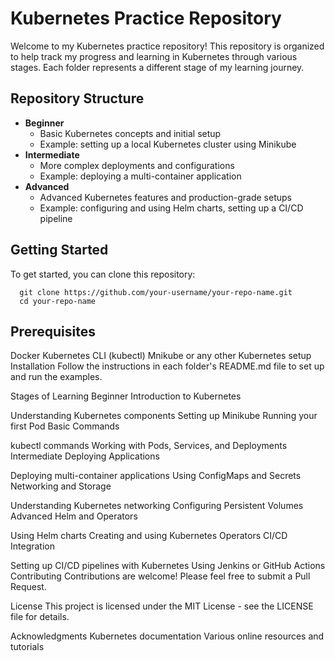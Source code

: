 # Kubernetes Practice Repository

Welcome to my Kubernetes practice repository! This repository is organized to help track my progress and learning in Kubernetes through various stages. Each folder represents a different stage of my learning journey.

## Repository Structure

- **Beginner**
  - Basic Kubernetes concepts and initial setup
  - Example: setting up a local Kubernetes cluster using Minikube
- **Intermediate**
  - More complex deployments and configurations
  - Example: deploying a multi-container application
- **Advanced**
  - Advanced Kubernetes features and production-grade setups
  - Example: configuring and using Helm charts, setting up a CI/CD pipeline

## Getting Started

To get started, you can clone this repository:

      git clone https://github.com/your-username/your-repo-name.git
      cd your-repo-name

## Prerequisites
  Docker
  Kubernetes CLI (kubectl)
   Mnikube or any other Kubernetes setup
   Installation
   Follow the instructions in each folder's README.md file to set up and run the examples.

Stages of Learning
Beginner
Introduction to Kubernetes

Understanding Kubernetes components
Setting up Minikube
Running your first Pod
Basic Commands

kubectl commands
Working with Pods, Services, and Deployments
Intermediate
Deploying Applications

Deploying multi-container applications
Using ConfigMaps and Secrets
Networking and Storage

Understanding Kubernetes networking
Configuring Persistent Volumes
Advanced
Helm and Operators

Using Helm charts
Creating and using Kubernetes Operators
CI/CD Integration

Setting up CI/CD pipelines with Kubernetes
Using Jenkins or GitHub Actions
Contributing
Contributions are welcome! Please feel free to submit a Pull Request.

License
This project is licensed under the MIT License - see the LICENSE file for details.

Acknowledgments
Kubernetes documentation
Various online resources and tutorials
